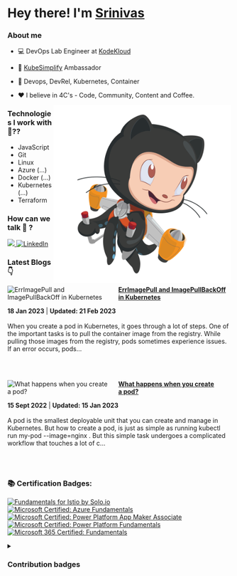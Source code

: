 #  Hey there! I'm [Srinivas](https://twitter.com/__karnati)


### About me

- 💻 DevOps Lab Engineer at [KodeKloud](https://kodekloud.com/)
- 🤝 [KubeSimplify](https://kubesimplify.com/) Ambassador
- 🌱 Devops, DevRel, Kubernetes, Container

- ❤️ I believe in 4C's - Code, Community, Content and Coffee.

<img align="right" alt="PNG" src="https://github.com/karnatisrinivas/karnatisrinivas/blob/main/cat.png" width="400" height="400" />


### Technologies I work with 🤔??

<!-- ![Javascript](https://img.shields.io/badge/JavaScript-323330?style=for-the-badge&logo=javascript&logoColor=F7DF1E) ![HTML](https://img.shields.io/badge/HTML5-E34F26?style=for-the-badge&logo=html5&logoColor=white) ![CSS](https://img.shields.io/badge/-css3-1572B6?&style=for-the-badge&logo=css3&logoColor=white) ![Tailwind](https://img.shields.io/badge/Tailwind-38B2AC?style=for-the-badge&logo=tailwind-css&logoColor=white)


![GIT](https://img.shields.io/badge/GIT-E44C30?style=for-the-badge&logo=git&logoColor=white) ![Linux](https://img.shields.io/badge/Linux-FCC624?style=for-the-badge&logo=linux&logoColor=black) ![BASH](https://img.shields.io/badge/BASH-4EAA25?style=for-the-badge&logo=GNU%20Bash&logoColor=white)
![Azure](https://img.shields.io/badge/Azure_DevOps-0078D7?style=for-the-badge&logo=azure-devops&logoColor=white)

![Docker](https://img.shields.io/badge/Docker-2CA5E0?style=for-the-badge&logo=docker&logoColor=white)
![Kubernetes](https://img.shields.io/badge/kubernetes-%235835CC.svg?style=for-the-badge&logo=kubernetes&logoColor=white)
![GitHub Actions](https://img.shields.io/badge/githubactions-%232671E5.svg?style=for-the-badge&logo=githubactions&logoColor=white)  -->
- JavaScript
- Git
- Linux
- Azure (...)
- Docker (...)
- Kubernetes (...)
- Terraform


### How can we talk 💬 ?


<a href="https://twitter.com/__karnati"><img src="https://img.shields.io/twitter/follow/__karnati?color=blue&label=%40__karnati&logo=twitter&style=for-the-badge" height="30"> </a>
   <a href="https://www.linkedin.com/in/srinivas-karnati"><img alt="LinkedIn" title="LinkedIn" src="https://img.shields.io/badge/-LinkedIn-blue?style=for-the-badge&logo=Linkedin&logoColor=white" height="30"/></a>
   

<!-- <p align="center">
	<img width="48%" src="https://github-readme-stats.vercel.app/api?username=karnatisrinivas&show_icons=true&theme=dark" />
  <img width="48%" src="https://github-readme-streak-stats.herokuapp.com/?user=karnatisrinivas&theme=dark" />
</p>
 -->
### Latest Blogs 👇
<!-- HASHNODE_BLOG:START -->
<p align="left">
<a href="https://srinivaskarnati.hashnode.dev/errimagepull-and-imagepullbackoff-in-kubernetes-cld19vj9m000h08jr96uug0ca" title="ErrImagePull and ImagePullBackOff in Kubernetes"><img src="https://cdn.hashnode.com/res/hashnode/image/upload/v1674022408167/abc67a8f-5345-4495-8b5d-5b66cd42bfbc.png" alt="ErrImagePull and ImagePullBackOff in Kubernetes" width="250px" align="left" /></a>
<a href="https://srinivaskarnati.hashnode.dev/errimagepull-and-imagepullbackoff-in-kubernetes-cld19vj9m000h08jr96uug0ca" title="ErrImagePull and ImagePullBackOff in Kubernetes"><strong>ErrImagePull and ImagePullBackOff in Kubernetes</strong></a>
<div><strong>18 Jan 2023</strong> | <strong>Updated: 21 Feb 2023</strong></div>
<br/> When you create a pod in Kubernetes, it goes through a lot of steps. One of the important tasks is to pull the container image from the registry. While pulling those images from the registry, pods sometimes experience issues. If an error occurs, pods... </p> <br/> <br/>
<p align="left">
<a href="https://srinivaskarnati.hashnode.dev/what-happens-when-you-create-a-pod-clcwz3b1j000008kz0p8w0iok" title="What happens when you create a pod?"><img src="https://cdn.hashnode.com/res/hashnode/image/upload/v1673762633477/b67ce9ee-9e6c-4a77-892e-cbada2130400.png" alt="What happens when you create a pod?" width="250px" align="left" /></a>
<a href="https://srinivaskarnati.hashnode.dev/what-happens-when-you-create-a-pod-clcwz3b1j000008kz0p8w0iok" title="What happens when you create a pod?"><strong>What happens when you create a pod?</strong></a>
<div><strong>15 Sept 2022</strong> | <strong>Updated: 15 Jan 2023</strong></div>
<br/> A pod is the smallest deployable unit that you can create and manage in Kubernetes.
But how to create a pod, is just as simple as running kubectl run my-pod --image=nginx . But this simple task undergoes a complicated workflow that touches a lot of c... </p> <br/> <br/>
<!-- HASHNODE_BLOG:END -->

### 📚 Certification Badges:

<!--START_SECTION:badges-->
[![Fundamentals for Istio by Solo.io](https://images.credly.com/size/110x110/images/32d83697-6930-4fc2-9d49-c24bec87e90f/image.png)](http://www.credly.com/badges/30d431a7-0d2c-4566-97f3-c2dc706fdb47 "Fundamentals for Istio by Solo.io")
[![Microsoft Certified: Azure Fundamentals](https://images.credly.com/size/110x110/images/be8fcaeb-c769-4858-b567-ffaaa73ce8cf/image.png)](http://www.credly.com/badges/2af168c1-1c47-4f2c-a378-16e972b31cd2 "Microsoft Certified: Azure Fundamentals")
[![Microsoft Certified: Power Platform App Maker Associate](https://images.credly.com/size/110x110/images/60030167-ab95-46aa-8391-c069102e5602/power-platform-app-maker-600x600.png)](http://www.credly.com/badges/0ab34c2c-254f-49da-8ce2-ca44d1a2242c "Microsoft Certified: Power Platform App Maker Associate")
[![Microsoft Certified: Power Platform Fundamentals](https://images.credly.com/size/110x110/images/2a6251f2-737b-4bf6-9190-d77570cc76fc/CERT-Fundamentals-Power-Platform.png)](http://www.credly.com/badges/47d424f1-02a2-4143-a862-a9e340363581 "Microsoft Certified: Power Platform Fundamentals")
[![Microsoft 365 Certified: Fundamentals](https://images.credly.com/size/110x110/images/0c6d9839-f468-4adc-987d-5cfae4a9ee67/image.png)](http://www.credly.com/badges/d296e48a-4db1-4236-a6cb-ed1f0d19f30e "Microsoft 365 Certified: Fundamentals")
<!--END_SECTION:badges-->


<details>
	<summary><h3>Contribution badges</h3></summary>
  <p align ="center">
     <img src="https://github-readme-stats.vercel.app/api?username=karnatisrinivas&show_icons=true&locale=en" alt="srinivaskarnati" width="48%"/>
     <img src ="https://github-readme-streak-stats.herokuapp.com?user=karnatisrinivas" alt="srinivaskarnati" width="48%"/>
  </p>
</details>
<!-- <details> 
	<summary> <h3> Resume </h3></summary>
	<p align="center">
		<img src="https://github.com/karnatisrinivas/karnatisrinivas/blob/main/Srinivaskarnati/Srinivaskarnati-1.png" alt="resume">
	</p>
	</details>
	 -->


